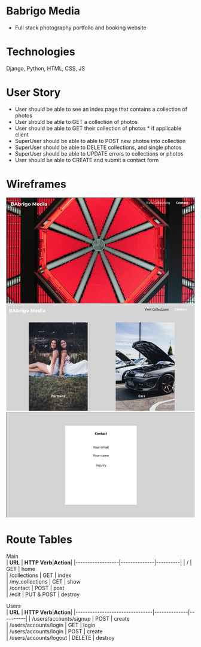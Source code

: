# Babrigo Media
- Full stack photography portfolio and booking website

# Technologies
Django, Python, HTML, CSS, JS

# User Story
- User should be able to see an index page that contains a collection of photos
- User should be able to GET a collection of photos
- User should be able to GET their collection of photos * if applicable client
- SuperUser should be able to able to POST new photos into collection
- SuperUser should be able to DELETE collections, and single photos
- SuperUser should be able to UPDATE errors to collections or photos
- User should be able to CREATE and submit a contact form

# Wireframes
![Landing Page](Imgs/LandingPage.png)
![Collections Page](Imgs/Collections.png)
![Contact Page](Imgs/ContactPage.png)

# Route Tables

Main       
| **URL**          | **HTTP Verb**|**Action**|
|------------------|--------------|----------|
| /                | GET          | home  
| /collections     | GET          | index   
| /my_collections  | GET          | show  
| /contact         | POST         | post  
| /edit            | PUT & POST   | destroy

Users       
| **URL**                        | **HTTP Verb**|**Action**|
|--------------------------------|--------------|----------|
| /users/accounts/signup         | POST         | create   
| /users/accounts/login          | GET          | login  
| /users/accounts/login          | POST         | create  
| /users/accounts/logout         | DELETE       | destroy
